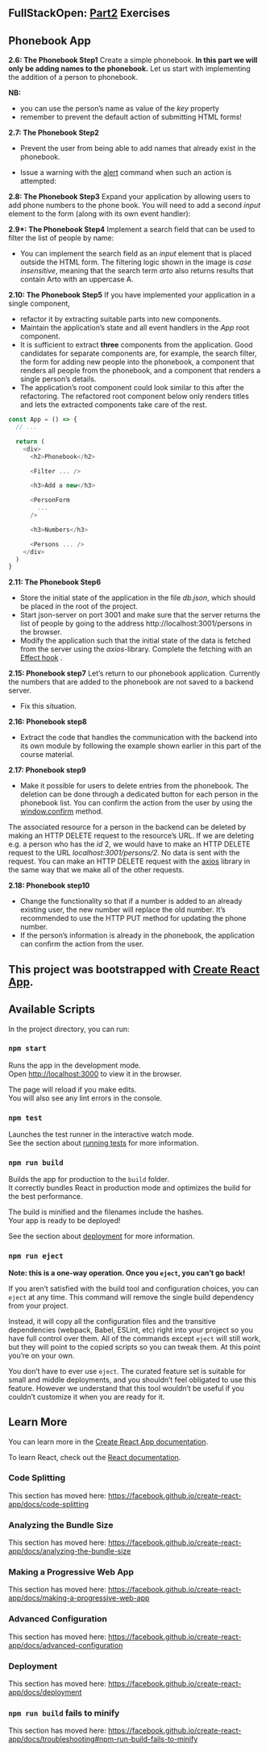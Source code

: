 ## FullStackOpen: [Part2](https://fullstackopen.com/en/part2/forms) Exercises

## Phonebook App

**2.6: The Phonebook Step1**
Create a simple phonebook.
**In this part we will only be adding names to the phonebook.**
Let us start with implementing the addition of a person to phonebook.

**NB:**

- you can use the person’s name as value of the _key_ property
- remember to prevent the default action of submitting HTML forms!

**2.7: The Phonebook Step2**

- Prevent the user from being able to add names that already exist in the phonebook.

- Issue a warning with the [alert](https://developer.mozilla.org/en-US/docs/Web/API/Window/alert) command when such an action is attempted:

**2.8: The Phonebook Step3**
Expand your application by allowing users to add phone numbers to the phone book. You will need to add a second _input_ element to the form (along with its own event handler):

**2.9\*: The Phonebook Step4**
Implement a search field that can be used to filter the list of people by name:

- You can implement the search field as an _input_ element that is placed outside the HTML form. The filtering logic shown in the image is _case insensitive_, meaning that the search term _arto_ also returns results that contain Arto with an uppercase A.

**2.10: The Phonebook Step5**
If you have implemented your application in a single component,

- refactor it by extracting suitable parts into new components.
- Maintain the application’s state and all event handlers in the _App_ root component.
- It is sufficient to extract **three** components from the application. Good candidates for separate components are, for example, the search filter, the form for adding new people into the phonebook, a component that renders all people from the phonebook, and a component that renders a single person’s details.
- The application’s root component could look similar to this after the refactoring. The refactored root component below only renders titles and lets the extracted components take care of the rest.

```javascript
const App = () => {
  // ...

  return (
    <div>
      <h2>Phonebook</h2>

      <Filter ... />

      <h3>Add a new</h3>

      <PersonForm
        ...
      />

      <h3>Numbers</h3>

      <Persons ... />
    </div>
  )
}
```

**2.11: The Phonebook Step6**

- Store the initial state of the application in the file _db.json_, which should be placed in the root of the project.
- Start json-server on port 3001 and make sure that the server returns the list of people by going to the address http://localhost:3001/persons in the browser.
- Modify the application such that the initial state of the data is fetched from the server using the _axios_-library. Complete the fetching with an [Effect hook](https://reactjs.org/docs/hooks-effect.html) .

**2.15: Phonebook step7**
Let’s return to our phonebook application.
Currently the numbers that are added to the phonebook are not saved to a backend server.

- Fix this situation.

**2.16: Phonebook step8**

- Extract the code that handles the communication with the backend into its own module by following the example shown earlier in this part of the course material.

**2.17: Phonebook step9**

- Make it possible for users to delete entries from the phonebook. The deletion can be done through a dedicated button for each person in the phonebook list.
  You can confirm the action from the user by using the [window.confirm](https://developer.mozilla.org/en-US/docs/Web/API/Window/confirm) method.

The associated resource for a person in the backend can be deleted by making an HTTP DELETE request to the resource’s URL. If we are deleting e.g. a person who has the _id_ 2, we would have to make an HTTP DELETE request to the URL _localhost:3001/persons/2_. No data is sent with the request.
You can make an HTTP DELETE request with the [axios](https://github.com/axios/axios) library in the same way that we make all of the other requests.

**2.18: Phonebook step10**

- Change the functionality so that if a number is added to an already existing user, the new number will replace the old number. It’s recommended to use the HTTP PUT method for updating the phone number.
- If the person’s information is already in the phonebook, the application can confirm the action from the user.

## This project was bootstrapped with [Create React App](https://github.com/facebook/create-react-app).

## Available Scripts

In the project directory, you can run:

### `npm start`

Runs the app in the development mode.<br />
Open [http://localhost:3000](http://localhost:3000) to view it in the browser.

The page will reload if you make edits.<br />
You will also see any lint errors in the console.

### `npm test`

Launches the test runner in the interactive watch mode.<br />
See the section about [running tests](https://facebook.github.io/create-react-app/docs/running-tests) for more information.

### `npm run build`

Builds the app for production to the `build` folder.<br />
It correctly bundles React in production mode and optimizes the build for the best performance.

The build is minified and the filenames include the hashes.<br />
Your app is ready to be deployed!

See the section about [deployment](https://facebook.github.io/create-react-app/docs/deployment) for more information.

### `npm run eject`

**Note: this is a one-way operation. Once you `eject`, you can’t go back!**

If you aren’t satisfied with the build tool and configuration choices, you can `eject` at any time. This command will remove the single build dependency from your project.

Instead, it will copy all the configuration files and the transitive dependencies (webpack, Babel, ESLint, etc) right into your project so you have full control over them. All of the commands except `eject` will still work, but they will point to the copied scripts so you can tweak them. At this point you’re on your own.

You don’t have to ever use `eject`. The curated feature set is suitable for small and middle deployments, and you shouldn’t feel obligated to use this feature. However we understand that this tool wouldn’t be useful if you couldn’t customize it when you are ready for it.

## Learn More

You can learn more in the [Create React App documentation](https://facebook.github.io/create-react-app/docs/getting-started).

To learn React, check out the [React documentation](https://reactjs.org/).

### Code Splitting

This section has moved here: https://facebook.github.io/create-react-app/docs/code-splitting

### Analyzing the Bundle Size

This section has moved here: https://facebook.github.io/create-react-app/docs/analyzing-the-bundle-size

### Making a Progressive Web App

This section has moved here: https://facebook.github.io/create-react-app/docs/making-a-progressive-web-app

### Advanced Configuration

This section has moved here: https://facebook.github.io/create-react-app/docs/advanced-configuration

### Deployment

This section has moved here: https://facebook.github.io/create-react-app/docs/deployment

### `npm run build` fails to minify

This section has moved here: https://facebook.github.io/create-react-app/docs/troubleshooting#npm-run-build-fails-to-minify
